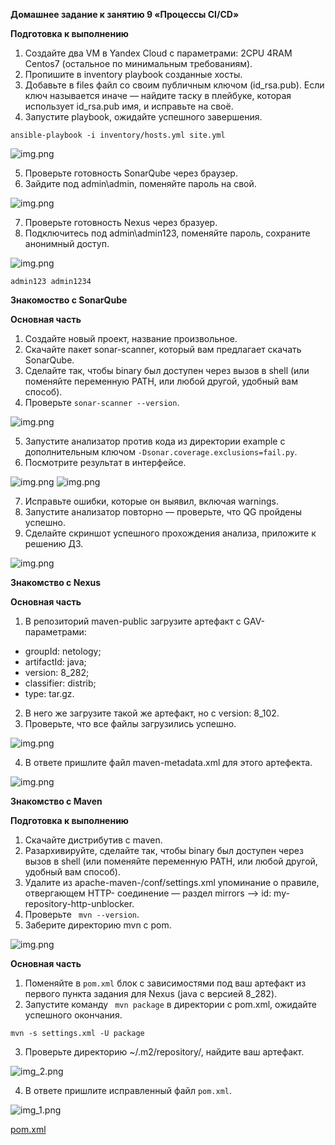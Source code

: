 **Домашнее задание к занятию 9 «Процессы CI/CD»**

**Подготовка к выполнению**

1. Создайте два VM в Yandex Cloud с параметрами: 2CPU 4RAM Centos7 (остальное по минимальным требованиям).
2. Пропишите в inventory playbook созданные хосты.
3. Добавьте в files файл со своим публичным ключом (id_rsa.pub). Если ключ называется иначе — найдите таску в плейбуке, которая использует id_rsa.pub имя, и исправьте на своё.
4. Запустите playbook, ожидайте успешного завершения.

`ansible-playbook -i inventory/hosts.yml site.yml`

![img.png](images/img223.png)

5. Проверьте готовность SonarQube через браузер.
6. Зайдите под admin\admin, поменяйте пароль на свой.

![img.png](images/img224.png)

7. Проверьте готовность Nexus через бразуер.
8. Подключитесь под admin\admin123, поменяйте пароль, сохраните анонимный доступ.

![img.png](images/img225.png)

`admin123
admin1234`


**Знакомоство с SonarQube**

**Основная часть**

1. Создайте новый проект, название произвольное.
2. Скачайте пакет sonar-scanner, который вам предлагает скачать SonarQube.
3. Сделайте так, чтобы binary был доступен через вызов в shell (или поменяйте переменную PATH, или любой другой, удобный вам способ).
4. Проверьте `sonar-scanner --version`.

![img.png](images/img226.png)

5. Запустите анализатор против кода из директории example с дополнительным ключом `-Dsonar.coverage.exclusions=fail.py`.
6. Посмотрите результат в интерфейсе.

![img.png](images/img227.png)
![img.png](images/img228.png)

7. Исправьте ошибки, которые он выявил, включая warnings.
8. Запустите анализатор повторно — проверьте, что QG пройдены успешно.
9. Сделайте скриншот успешного прохождения анализа, приложите к решению ДЗ.

![img.png](images/img229.png)


**Знакомство с Nexus**

**Основная часть**

1. В репозиторий maven-public загрузите артефакт с GAV-параметрами:

* groupId: netology;
* artifactId: java;
* version: 8_282;
* classifier: distrib;
* type: tar.gz.

2. В него же загрузите такой же артефакт, но с version: 8_102.
3. Проверьте, что все файлы загрузились успешно.

![img.png](images/img230.png)

4. В ответе пришлите файл maven-metadata.xml для этого артефекта.

![img.png](images/img231.png)

**Знакомство с Maven**

**Подготовка к выполнению**

1. Скачайте дистрибутив с maven.
2. Разархивируйте, сделайте так, чтобы binary был доступен через вызов в shell (или поменяйте переменную PATH, или любой другой, удобный вам способ).
3. Удалите из apache-maven-<version>/conf/settings.xml упоминание о правиле, отвергающем HTTP- соединение — раздел mirrors —> id: my-repository-http-unblocker.
4. Проверьте ` mvn --version`.
5. Заберите директорию mvn с pom.

![img.png](images/img232.png)

**Основная часть**

1. Поменяйте в `pom.xml` блок с зависимостями под ваш артефакт из первого пункта задания для Nexus (java с версией 8_282).
2. Запустите команду ` mvn package` в директории с pom.xml, ожидайте успешного окончания.

`mvn -s settings.xml -U package`

3. Проверьте директорию ~/.m2/repository/, найдите ваш артефакт.

![img_2.png](images/img234.png)

4. В ответе пришлите исправленный файл `pom.xml`.

![img_1.png](images/img233.png)

[pom.xml](cicd/example/pom.xml)